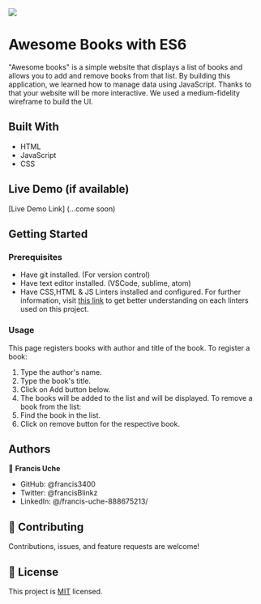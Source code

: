 ![](https://img.shields.io/badge/Microverse-blueviolet)

# Awesome Books with ES6

"Awesome books" is a simple website that displays a list of books and allows you to add and remove books from that list. By building this application, we learned how to manage data using JavaScript. Thanks to that your website will be more interactive. We used a medium-fidelity wireframe to build the UI.

## Built With

- HTML
- JavaScript
- CSS

## Live Demo (if available)

[Live Demo Link] (...come soon)

## Getting Started

### Prerequisites

- Have git installed. (For version control)
- Have text editor installed. (VSCode, sublime, atom)
- Have CSS,HTML & JS Linters installed and configured. For further information, visit [this link](https://github.com/microverseinc/linters-config/blob/master/README.md) to get better understanding on each linters used on this project.

### Usage

This page registers books with author and title of the book. To register a book:

1. Type the author's name.
2. Type the book's title.
3. Click on Add button below.
4. The books will be added to the list and will be displayed.
   To remove a book from the list:
5. Find the book in the list.
6. Click on remove button for the respective book.

## Authors

👤 **Francis Uche**

- GitHub: @francis3400
- Twitter: @francisBlinkz
- LinkedIn: @/francis-uche-888675213/

## 🤝 Contributing

Contributions, issues, and feature requests are welcome!

## 📝 License

This project is [MIT](./LICENSE) licensed.
